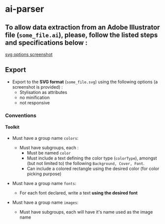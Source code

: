 # ai-parser

## To allow data extraction from an Adobe Illustrator file (`some_file.ai`), please, follow the listed steps and specifications below :
[svg options screenshot](./svg_options.png "svg options")

## Export 
- Export to the **SVG format** (`some_file.svg`) using the following options (a screenshot is provided) :
    - Stylisation as attributes
    - no minification
    - not responsive

### Conventions
#### Toolkit 
- Must have a group name `colors`:
    - Must have subgroups, each :
        - Must be named `color`
        - Must include a text defining the color type (`colorType`), amongst (but not limited to) the following `Background, Cover, Font`.
        - Can include a colored rectangle using the desired color (for color picking purpose)

- Must have a group name `fonts`:
    - For each font declared, write a text **using the desired font**

- Must have a group name `images`:
    - Must have subgroups, each will have it's name used as the image name